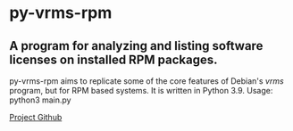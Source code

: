 # py-vrms-rpm
## A program for analyzing and listing software licenses on installed RPM packages.
py-vrms-rpm aims to replicate some of the core features of Debian's _vrms_ program, but for RPM based systems.
It is written in Python 3.9.
Usage: python3 main.py

[Project Github]()